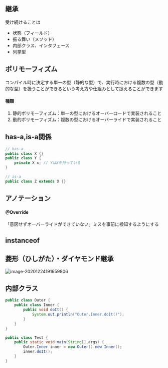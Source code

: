 ## 継承

受け続けることは

- 状態（フィールド）
- 振る舞い（メソッド）
- 内部クラス、インタフェース
- 列挙型

## ポリモーフィズム

コンパイル時に決定する単一の型（静的な型）で、実行時における複数の型（動的な型）を扱うことができるという考え方や仕組みとして捉えることができます

#### 種類

1. 静的ポリモーフィズム：単一の型におけるオーバーロードで実装されること
2. 動的ポリモーフィズム：複数の型におけるオーバーライドで実装されること

## has-a,is-a関係

```java
// has-a
public class X {}
public class Y {
	private X x; // YはXを持っている
}

// is-a
public class Z extends X {}
```

## アノテーション

#### ＠Override

「意図せずオーバーライドができていない」ミスを事前に検知するようにする

## instanceof

## 菱形（ひしがた）・ダイヤモンド継承

![image-20201224191659806](C:\Users\zzq\AppData\Roaming\Typora\typora-user-images\image-20201224191659806.png)

## 内部クラス

```java
public class Outer {
	public class Inner {
        public void doIt() {
        	System.out.println("Outer.Inner.doIt()");
        }
    }
}

public class Test {
    public static void main(String[] args) {
        Outer.Inner inner = new Outer().new Inner();
        inner.doIt();
    }
}
```

